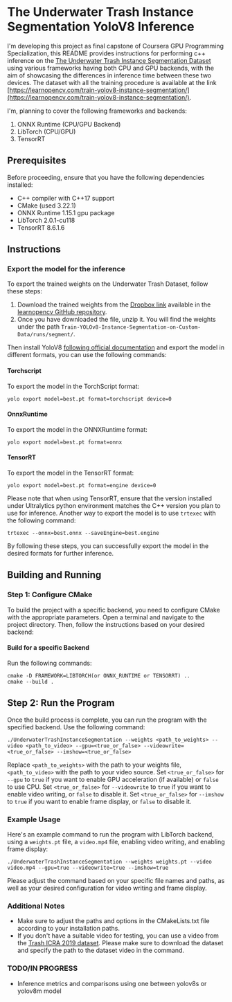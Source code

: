 # The Underwater Trash Instance Segmentation YoloV8 Inference
I'm developing this project as final capstone of Coursera GPU Programming Specialization, this README provides instructions for performing c++ inference on the [The Underwater Trash Instance Segmentation Dataset](https://conservancy.umn.edu/handle/11299/214865) using various frameworks having both CPU and GPU backends, with the aim of showcasing the differences in inference time between these two devices. The dataset with all the training procedure is available at the link [https://learnopencv.com/train-yolov8-instance-segmentation/](https://learnopencv.com/train-yolov8-instance-segmentation/).  

I'm, planning to cover the following frameworks and backends:

1. ONNX Runtime (CPU/GPU Backend)
3. LibTorch (CPU/GPU)
5. TensorRT

## Prerequisites

Before proceeding, ensure that you have the following dependencies installed:

- C++ compiler with C++17 support
- CMake (used 3.22.1)
- ONNX Runtime 1.15.1 gpu package
- LibTorch 2.0.1-cu118
- TensorRT 8.6.1.6

## Instructions

### Export the model for the inference

To export the trained weights on the Underwater Trash Dataset, follow these steps:

1. Download the trained weights from the [Dropbox link](https://www.dropbox.com/scl/fo/cjj6w4q3679w1n03211zr/h?dl=1&rlkey=z16lunmbuwsn98we968psulse) available in the [learnopencv GitHub repository](https://github.com/spmallick/learnopencv/tree/master/Train-YOLOv8-Instance-Segmentation-on-Custom-Data).
2. Once you have downloaded the file, unzip it. You will find the weights under the path `Train-YOLOv8-Instance-Segmentation-on-Custom-Data/runs/segment/`.

Then install YoloV8 [following official documentation](https://docs.ultralytics.com/quickstart/) and export the model in different formats, you can use the following commands:

#### Torchscript

To export the model in the TorchScript format:

```
yolo export model=best.pt format=torchscript device=0
```

#### OnnxRuntime

To export the model in the ONNXRuntime format:

```
yolo export model=best.pt format=onnx
```

#### TensorRT

To export the model in the TensorRT format:

```
yolo export model=best.pt format=engine device=0
```

Please note that when using TensorRT, ensure that the version installed under Ultralytics python environment matches the C++ version you plan to use for inference. Another way to export the model is to use `trtexec` with the following command:

```
trtexec --onnx=best.onnx --saveEngine=best.engine
```

By following these steps, you can successfully export the model in the desired formats for further inference.

## Building and Running 
### Step 1: Configure CMake

To build the project with a specific backend, you need to configure CMake with the appropriate parameters. Open a terminal and navigate to the project directory. Then, follow the instructions based on your desired backend:

#### Build for a specific Backend

Run the following commands:

```shell
cmake -D FRAMEWORK=LIBTORCH(or ONNX_RUNTIME or TENSORRT) ..
cmake --build .
```
## Step 2: Run the Program

Once the build process is complete, you can run the program with the specified backend. Use the following command:

```shell
./UnderwaterTrashInstanceSegmentation --weights <path_to_weights> --video <path_to_video> --gpu=<true_or_false> --videowrite=<true_or_false> --imshow=<true_or_false>
```

Replace `<path_to_weights>` with the path to your weights file, `<path_to_video>` with the path to your video source. Set `<true_or_false>` for `--gpu` to `true` if you want to enable GPU acceleration (if available) or `false` to use CPU. Set `<true_or_false>` for `--videowrite` to `true` if you want to enable video writing, or `false` to disable it. Set `<true_or_false>` for `--imshow` to `true` if you want to enable frame display, or `false` to disable it.

### Example Usage

Here's an example command to run the program with LibTorch backend, using a `weights.pt` file, a `video.mp4` file, enabling video writing, and enabling frame display:

```shell
./UnderwaterTrashInstanceSegmentation --weights weights.pt --video video.mp4 --gpu=true --videowrite=true --imshow=true
```

Please adjust the command based on your specific file names and paths, as well as your desired configuration for video writing and frame display.

### Additional Notes

- Make sure to adjust the paths and options in the CMakeLists.txt file according to your installation paths.
- If you don't have a suitable video for testing, you can use a video from the [Trash ICRA 2019 dataset](https://conservancy.umn.edu/handle/11299/214366). Please make sure to download the dataset and specify the path to the dataset video in the command.


### TODO/IN PROGRESS

- Inference metrics and comparisons using one between yolov8s or yolov8m model
